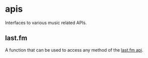 
# apis

Interfaces to various music related APIs.

## last.fm

A function that can be used to access any method of the [last.fm api](http://last.fm/api).

